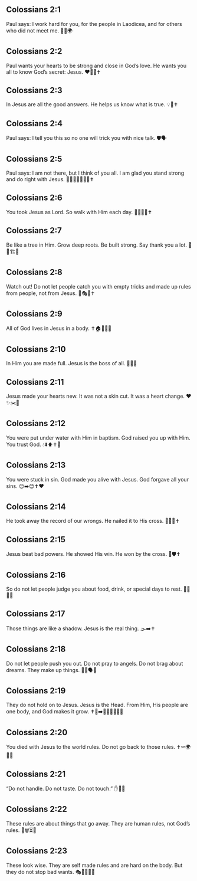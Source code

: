 ## Colossians 2:1
Paul says: I work hard for you, for the people in Laodicea, and for others who did not meet me. 💌💪🌍
## Colossians 2:2
Paul wants your hearts to be strong and close in God’s love. He wants you all to know God’s secret: Jesus. ❤️🤝✨✝️
## Colossians 2:3
In Jesus are all the good answers. He helps us know what is true. 💡🔑✝️
## Colossians 2:4
Paul says: I tell you this so no one will trick you with nice talk. 🛡️🗣️
## Colossians 2:5
Paul says: I am not there, but I think of you all. I am glad you stand strong and do right with Jesus. 👀💭😊🧍‍♂️🧍‍♀️✝️
## Colossians 2:6
You took Jesus as Lord. So walk with Him each day. 🚶‍♂️🚶‍♀️✝️
## Colossians 2:7
Be like a tree in Him. Grow deep roots. Be built strong. Say thank you a lot. 🌳🌱🏗️🙏
## Colossians 2:8
Watch out! Do not let people catch you with empty tricks and made up rules from people, not from Jesus. 🚨🎭🚫✝️
## Colossians 2:9
All of God lives in Jesus in a body. ✝️🏠🧍‍♂️✨
## Colossians 2:10
In Him you are made full. Jesus is the boss of all. 🧡✅👑
## Colossians 2:11
Jesus made your hearts new. It was not a skin cut. It was a heart change. ❤️✨✂️🚫
## Colossians 2:12
You were put under water with Him in baptism. God raised you up with Him. You trust God. 💧⬇️⬆️✝️🙏
## Colossians 2:13
You were stuck in sin. God made you alive with Jesus. God forgave all your sins. 😔➡️😊✝️❤️
## Colossians 2:14
He took away the record of our wrongs. He nailed it to His cross. 📄❌📌✝️
## Colossians 2:15
Jesus beat bad powers. He showed His win. He won by the cross. 🥇🛡️✝️
## Colossians 2:16
So do not let people judge you about food, drink, or special days to rest. 🍞🥤📅😌
## Colossians 2:17
Those things are like a shadow. Jesus is the real thing. 🌫️➡️✝️
## Colossians 2:18
Do not let people push you out. Do not pray to angels. Do not brag about dreams. They make up things. 🚫👼🗣️💭
## Colossians 2:19
They do not hold on to Jesus. Jesus is the Head. From Him, His people are one body, and God makes it grow. ✝️🧠➡️🧍‍♂️🧍‍♀️🤝🌱
## Colossians 2:20
You died with Jesus to the world rules. Do not go back to those rules. ✝️⚰️🌍📏🚫
## Colossians 2:21
“Do not handle. Do not taste. Do not touch.” ✋👅🚫
## Colossians 2:22
These rules are about things that go away. They are human rules, not God’s rules. 🧺🗑️⏳🚫
## Colossians 2:23
These look wise. They are self made rules and are hard on the body. But they do not stop bad wants. 🎭🧠❌💪😣
